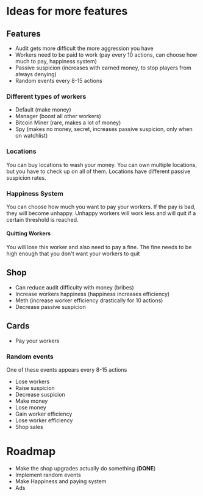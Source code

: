# Ideas for more features

## Features
- Audit gets more difficult the more aggression you have
- Workers need to be paid to work (pay every 10 actions, can choose how much to pay, happiness system)
- Passive suspicion (increases with earned money, to stop players from always denying)
- Random events every 8-15 actions

### Different types of workers
- Default (make money)
- Manager (boost all other workers)
- Bitcoin Miner (rare, makes a lot of money)
- Spy (makes no money, secret, increases passive suspicion, only when on watchlist)

### Locations
You can buy locations to wash your money. 
You can own multiple locations, but you have to check up on all of them.
Locations have different passive suspicion rates.

### Happiness System
You can choose how much you want to pay your workers. 
If the pay is bad, they will become unhappy.
Unhappy workers will work less and will quit if a certain threshold is reached.

#### Quitting Workers
You will lose this worker and also need to pay a fine. 
The fine needs to be high enough that you don't want your workers to quit

## Shop
- Can reduce audit difficulty with money (bribes)
- Increase workers happiness (happiness increases efficiency)
- Meth (increase worker efficiency drastically for 10 actions)
- Decrease passive suspicion
    
## Cards
- Pay your workers

### Random events
One of these events appears every 8-15 actions
- Lose workers
- Raise suspicion
- Decrease suspicion
- Make money
- Lose money
- Gain worker efficiency
- Lose worker efficiency
- Shop sales


# Roadmap
- Make the shop upgrades actually do something (**DONE**)
- Implement random events
- Make Happiness and paying system
- Ads